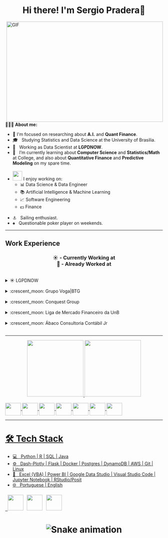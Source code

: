 <h1 align=center>  Hi there! I'm Sergio Pradera👋 </h1>
<img align=right alt="GIF" src="https://github.com/abhisheknaiidu/abhisheknaiidu/blob/master/code.gif?raw=true" width="500" height="320" />

<br>

👨🏻‍💻 **About me:**
- 📌 I'm focused on researching about **A.I.** and **Quant Finance**.
- 🎓 &nbsp; Studying Statistics and Data Science at the University of Brasilia.
- 💼 &nbsp; Working as Data Scientist at **LGPDNOW**.
- 🎨 &nbsp; I’m currently learning about **Computer Science** and **Statistics/Math** at College, and also about **Quantitative Finance** and **Predictive Modeling** on my spare time.<br><br>
- <img src="https://media.giphy.com/media/WUlplcMpOCEmTGBtBW/giphy.gif" width="30">  I enjoy working on:
  - 📊 Data Science & Data Engineer
  - 📚 Artificial Intelligence & Machine Learning
  - 📈 Software Engineering
  - 💵 Finance <br><br>
- ⚓ &nbsp; Sailing enthusiast.
- ♠  &nbsp; Questionable poker player on weekends.

-----

## Work Experience
<h3 align="center">


☀️ - Currently Working at <br>
:crescent_moon: - Already Worked at <br>
 
</h3>
<br>
  
<details>
  <summary>☀️ LGPDNOW</summary>
<br>

[<img align="left" height="27px" width="110px" alt="LGPD" src="https://www.lgpdnow.com.br/wp-content/uploads/2022/01/lgpdnow-logo-oficial.png"/>](https://lgpdnow.com.br/)
**Artificial Intelligence** \
[**LGPDNOW**](https://lgpdnow.com.br) • Data Scientist \
Languages & Technologies: `Python`, `PyTorch`, `MLFlow`, `ZenML`, `VBA`, `SQL`, `DuckDB`, `DynamoDB`, `Docker` \
Skills & Activities: `Development and deployment of chatbots`, `Business Intelligence`, `Data collection and preprocessing`, `Data Base managment`, `Deployment and monitoring of AI models`, `Evaluation and validation of already existing models`, `Model selection and development` \
<br/>
<br/>


</details>

<br>
<details>
  <summary>:crescent_moon: Grupo Voga|BTG</summary>
<br>
<img align="left" height="27px" width="95px" alt="Voga" src="https://6v4985.p3cdn1.secureserver.net/wp-content/uploads/2023/03/logo-grupo-VOGA.png?time=1689017320"/(https://grupovoga.com/)

**Data Analysis** \
[**Grupo Voga|BTG**](https://voga.com.br) • Data & BI Analyst \
Languages & Technologies: `Python`, `Airflow`, `Power BI`, `SSIS`, `Databricks`, `Git`, `Excel`, `VBA`, `SQL`, `SQLServer`, `Mongo DB` \
Skills & Activities: `Leadership & Team Management`, `Financial Data Analysis`, `Business Intelligence`, `RPA`, `Data Base Managment`, `Web Scraping`, `Predictive Sales Modeling`, `Valuation`, `FP&A` 

<br>
<img align="left" height="27px" width="95px" alt="Voga" src="https://6v4985.p3cdn1.secureserver.net/wp-content/uploads/2023/03/logo-grupo-VOGA.png?time=1689017320"/(https://grupovoga.com/)

**Data Science** \
[**Grupo Voga|BTG**](https://voga.com.br) • Intern \
Languages & Technologies: `Python`, `Dash-Plotly`, `Django`, `Power BI`, `Git`, `Excel`, `VBA`, `SQL`, `PostgresSQL`, `DynamoDB`, `Docker` \
Skills & Activities: `Predictive Sales Modeling`, `Backtest & Stress test`, `Business Intelligence`, `RPA`, `Data Base Managment`, `Web Scraping`, `Data Analytics Platform Development`, `IT Support` \
<br/>
<br/>


</details>

<br>

<details>
  <summary>:crescent_moon: Conquest Group</summary>
<br>
  
[<img align="left" height="94px" width="94px" alt="Conquest" src="https://media.licdn.com/dms/image/C4E0BAQHycxBaEn7hqg/company-logo_200_200/0/1554312284724?e=1697068800&v=beta&t=F7te3qsKLxNtCD3nDo8us3X6wye3MWNaS0yFGfn3HjQ"/>](https://www.linkedin.com/company/conquestgroup/about/)

**Investments - Middle Office** \
[**Conquest Group**](https://conquestgroup.com.br) • Trainee \
Languages & Technologies: `Python`, `R`, `Access`, `Power BI`, `Excel`, `VBA` \
Skills & Activities: `Equity Research`, `Valuation`, `Backtest & Stress test`, `Business Intelligence`, `Monthly Economics Reports`, `Investors Relations` \
<br/>

  [<img align="left" height="94px" width="94px" alt="Conquest" src="https://media.licdn.com/dms/image/C4E0BAQHycxBaEn7hqg/company-logo_200_200/0/1554312284724?e=1697068800&v=beta&t=F7te3qsKLxNtCD3nDo8us3X6wye3MWNaS0yFGfn3HjQ"/>](https://www.linkedin.com/company/conquestgroup/about/)

**Investments - Back Office** \
[**Conquest Group**](https://conquestgroup.com.br) • Intern \
Languages & Technologies: `Access`, `Power BI`, `Excel`, `VBA` \
Skills & Activities: `Business Intelligence`, `RPA`, `Data Base Management`, `Web Scraping` \
<br/>
<br/>
  

</details>

<br>

<details>
  <summary>:crescent_moon: Liga de Mercado Financeiro da UnB</summary>
<br>
  
[<img align="left" height="94px" width="94px" alt="LMF" src="https://d1fdloi71mui9q.cloudfront.net/uxesnu8TS9aWxiAOjVon_FIGw8r1UYL1IOb5W"/>](https://www.lmfunb.com)

**President** \
[**LMF - UnB**](https://www.lmfunb.com) • Volunteer \
Languages & Technologies: `Excel`, `VBA`, `Trello`, `Google Data Studio` \
Skills & Activities: `Project Management`, `Asset Allocation`, `Equity Research`, `Valuation`, `Fixed Income`, `Financial Statements Analiysis` \
<br/>
<br/>


</details>

<br>

<details>
  <summary>:crescent_moon: Ábaco Consultoria Contábil Jr</summary>
<br>
  
[<img align="left" height="33px" width="94px" alt="Abaco" src="https://static.wixstatic.com/media/3431ac_00ba962991034fcd885005597ea85c30~mv2.png/v1/fill/w_119,h_27,al_c,q_85,usm_2.00_1.00_0.00,enc_auto/Black%26Blue%20(2).png"/>](https://www.abacoconsultoria.com.br)

**President** \
[**Ábaco Consultoria**](https://www.abacoconsultoria.com.br) • Volunteer \
Languages & Technologies: `Excel`, `VBA`, `Power BI`, `R` \
Skills & Activities: `Financial Planning and Analysis`, `Business Viability Research`, `Tax Planning`, `Valuation`, `Financial Statements Analiysis` \
<br/>
<br/>


</details>

<br>

-----

<div align="center">
  <a href="https://github.com/sergiop29">
  <img height="180em" src="https://github-readme-stats.vercel.app/api?username=sergiop29&show_icons=true&theme=codeSTACKr&include_all_commits=true&count_private=true"/>
  <img height="180em" src="https://github-readme-stats.vercel.app/api/top-langs/?username=sergiop29&layout=compact&langs_count=7&theme=codeSTACKr"/>
</div>
<div style="display: inline_block"><br>
  <img align="center" height="40" width="50" src="https://cdn.jsdelivr.net/gh/devicons/devicon/icons/python/python-original-wordmark.svg" />
  <img align="center" height="40" width="50" src="https://cdn.jsdelivr.net/gh/devicons/devicon/icons/flask/flask-original.svg" />
  <img align="center" height="40" width="50" src="https://cdn.jsdelivr.net/gh/devicons/devicon/icons/jupyter/jupyter-original-wordmark.svg" />
  <img align="center" height="40" width="50" src="https://cdn.jsdelivr.net/gh/devicons/devicon/icons/r/r-original.svg" />
  <img align="center" height="40" width="50" src="https://cdn.jsdelivr.net/gh/devicons/devicon/icons/java/java-original-wordmark.svg" />
   <img align="center" height="40" width="50" src="https://cdn.jsdelivr.net/gh/devicons/devicon/icons/postgresql/postgresql-plain-wordmark.svg" /> 
  <img align="center" height="40" width="50" src="https://cdn.jsdelivr.net/gh/devicons/devicon/icons/docker/docker-original-wordmark.svg" /> 
</div>

-----

<h1>🛠 Tech Stack</h1>

- 💻 &nbsp; Python | R | SQL | Java 
- ⚙ &nbsp; Dash-Plotly | Flask | Docker | Postgres | DynamoDB | AWS | Git | Linux
- 🔧 &nbsp; Excel (VBA) | Power BI | Google Data Studio | Visual Studio Code | Jupyter Notebook | RStudio/Posit
- 🌐 &nbsp; Portuguese | English

<h3 align="center">
<h3>
&nbsp; <a href="https://www.instagram.com/sergio_pradera/" target="_blank" rel="noopener noreferrer"><img src="https://img.icons8.com/plasticine/100/000000/instagram-new.png" width="50" /></a>  
&nbsp; <a href="https://www.linkedin.com/in/sérgio-pradera-jorge-da-cunha-859b42185/" target="_blank" rel="noopener noreferrer"><img src="https://img.icons8.com/plasticine/100/000000/linkedin.png" width="50" /></a>
&nbsp; <a href="mailto:sergiopradera29@gmail.com" target="_blank" rel="noopener noreferrer"><img src="https://img.icons8.com/plasticine/100/000000/gmail.png"  width="50" /></a>

</h3>

<h1 align="center">


 ![Snake animation](https://github.com/sergiop29/sergiop29/blob/output/github-contribution-grid-snake.svg)
 
</h1>
